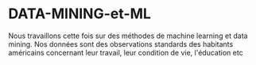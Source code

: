 # DATA-MINING-et-ML
Nous travaillons cette fois sur des méthodes de machine learning et data mining. Nos données sont des observations standards des habitants américains concernant leur travail, leur condition de vie, l'éducation etc
